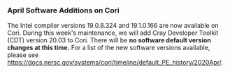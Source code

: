 ### April Software Additions on Cori

The Intel compiler versions 19.0.8.324 and 19.1.0.166 are now available on Cori.
During this week's maintenance, we will add Cray Developer Toolkit (CDT) version
20.03 to Cori. There will be **no software default version changes at this 
time.** For a list of the new software versions available, please see 
<https://docs.nersc.gov/systems/cori/timeline/default_PE_history/2020Apr/>.
